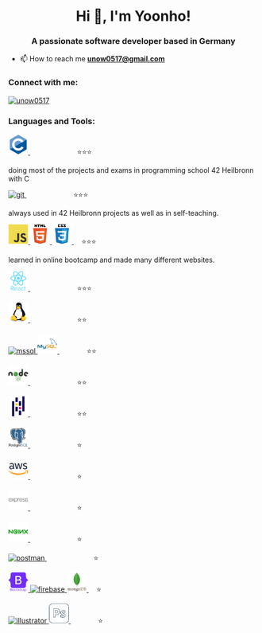 <h1 align="center">Hi 👋, I'm Yoonho!</h1>
<h3 align="center">A passionate software developer based in Germany</h3>

- 📫 How to reach me **unow0517@gmail.com**

<h3 align="left">Connect with me:</h3>
<p align="left">
<a href="https://www.linkedin.com/in/yoonho-woo-99a549155/" target="blank"><img align="center" src="https://raw.githubusercontent.com/rahuldkjain/github-profile-readme-generator/master/src/images/icons/Social/linked-in-alt.svg" alt="unow0517" height="30" width="40" /></a> 
</p>

<h3 align="left">Languages and Tools:</h3>
<p align="left">
  <a href="https://www.cprogramming.com/" target="_blank" rel="noreferrer"> <img src="https://raw.githubusercontent.com/devicons/devicon/master/icons/c/c-original.svg" alt="c" width="40" height="40"/> </a> 
  &nbsp;&nbsp;&nbsp;&nbsp;&nbsp;
  &nbsp;&nbsp;&nbsp;&nbsp;&nbsp;
  &nbsp;&nbsp;&nbsp;&nbsp;&nbsp; 
  &nbsp;&nbsp;&nbsp;&nbsp;&nbsp; ⭐⭐⭐&nbsp;&nbsp;&nbsp;&nbsp;&nbsp;<p>doing most of the projects and exams in programming school 42 Heilbronn with C</p>
  
  <a href="https://git-scm.com/" target="_blank" rel="noreferrer"> <img src="https://www.vectorlogo.zone/logos/git-scm/git-scm-icon.svg" alt="git" width="40" height="40"/> </a>
  &nbsp;&nbsp;&nbsp;&nbsp;&nbsp;
  &nbsp;&nbsp;&nbsp;&nbsp;&nbsp;
  &nbsp;&nbsp;&nbsp;&nbsp;&nbsp; 
  &nbsp;&nbsp;&nbsp;&nbsp;&nbsp; ⭐⭐⭐&nbsp;&nbsp;&nbsp;&nbsp;&nbsp;<p>always used in 42 Heilbronn projects as well as in self-teaching. </p>

  <a href="https://developer.mozilla.org/en-US/docs/Web/JavaScript" target="_blank" rel="noreferrer"> <img src="https://raw.githubusercontent.com/devicons/devicon/master/icons/javascript/javascript-original.svg" alt="javascript" width="40" height="40"/> </a> 
  <a href="https://www.w3.org/html/" target="_blank" rel="noreferrer"> <img src="https://raw.githubusercontent.com/devicons/devicon/master/icons/html5/html5-original-wordmark.svg" alt="html5" width="40" height="40"/> </a> 
  <a href="https://www.w3schools.com/css/" target="_blank" rel="noreferrer"> <img src="https://raw.githubusercontent.com/devicons/devicon/master/icons/css3/css3-original-wordmark.svg" alt="css3" width="40" height="40"/> </a> 
  &nbsp;&nbsp;&nbsp; ⭐⭐⭐ <p>learned in online bootcamp and made many different websites.</p>

  <a href="https://reactjs.org/" target="_blank" rel="noreferrer"> <img src="https://raw.githubusercontent.com/devicons/devicon/master/icons/react/react-original-wordmark.svg" alt="react" width="40" height="40"/> </a> 
  &nbsp;&nbsp;&nbsp;&nbsp;&nbsp;
  &nbsp;&nbsp;&nbsp;&nbsp;&nbsp;
  &nbsp;&nbsp;&nbsp;&nbsp;&nbsp; 
  &nbsp;&nbsp;&nbsp;&nbsp;&nbsp; ⭐⭐⭐
  
  <a href="https://www.linux.org/" target="_blank" rel="noreferrer"> <img src="https://raw.githubusercontent.com/devicons/devicon/master/icons/linux/linux-original.svg" alt="linux" width="40" height="40"/> </a> 
  &nbsp;&nbsp;&nbsp;&nbsp;&nbsp;
  &nbsp;&nbsp;&nbsp;&nbsp;&nbsp;
  &nbsp;&nbsp;&nbsp;&nbsp;&nbsp; 
  &nbsp;&nbsp;&nbsp;&nbsp;&nbsp; ⭐⭐

  <a href="https://www.microsoft.com/en-us/sql-server" target="_blank" rel="noreferrer"> <img src="https://www.svgrepo.com/show/303229/microsoft-sql-server-logo.svg" alt="mssql" width="40" height="40"/> </a> 
  <a href="https://www.mysql.com/" target="_blank" rel="noreferrer"> <img src="https://raw.githubusercontent.com/devicons/devicon/master/icons/mysql/mysql-original-wordmark.svg" alt="mysql" width="40" height="40"/> </a> 
  &nbsp;&nbsp;&nbsp;&nbsp;&nbsp;&nbsp;&nbsp;
  &nbsp;&nbsp;&nbsp;&nbsp;&nbsp; ⭐⭐

  <a href="https://nodejs.org" target="_blank" rel="noreferrer"> <img src="https://raw.githubusercontent.com/devicons/devicon/master/icons/nodejs/nodejs-original-wordmark.svg" alt="nodejs" width="40" height="40"/> </a> 
  &nbsp;&nbsp;&nbsp;&nbsp;&nbsp;
  &nbsp;&nbsp;&nbsp;&nbsp;&nbsp;
  &nbsp;&nbsp;&nbsp;&nbsp;&nbsp; 
  &nbsp;&nbsp;&nbsp;&nbsp;&nbsp; ⭐⭐

  <a href="https://pandas.pydata.org/" target="_blank" rel="noreferrer"> <img src="https://raw.githubusercontent.com/devicons/devicon/2ae2a900d2f041da66e950e4d48052658d850630/icons/pandas/pandas-original.svg" alt="pandas" width="40" height="40"/> </a>
  &nbsp;&nbsp;&nbsp;&nbsp;&nbsp;
  &nbsp;&nbsp;&nbsp;&nbsp;&nbsp;
  &nbsp;&nbsp;&nbsp;&nbsp;&nbsp; 
  &nbsp;&nbsp;&nbsp;&nbsp;&nbsp; ⭐⭐

  <a href="https://www.postgresql.org" target="_blank" rel="noreferrer"> <img src="https://raw.githubusercontent.com/devicons/devicon/master/icons/postgresql/postgresql-original-wordmark.svg" alt="postgresql" width="40" height="40"/> </a> 
  &nbsp;&nbsp;&nbsp;&nbsp;&nbsp;
  &nbsp;&nbsp;&nbsp;&nbsp;&nbsp;
  &nbsp;&nbsp;&nbsp;&nbsp;&nbsp; 
  &nbsp;&nbsp;&nbsp;&nbsp;&nbsp; ⭐
  
  <a href="https://aws.amazon.com" target="_blank" rel="noreferrer"> <img src="https://raw.githubusercontent.com/devicons/devicon/master/icons/amazonwebservices/amazonwebservices-original-wordmark.svg" alt="aws" width="40" height="40"/> </a>
  &nbsp;&nbsp;&nbsp;&nbsp;&nbsp;
  &nbsp;&nbsp;&nbsp;&nbsp;&nbsp;
  &nbsp;&nbsp;&nbsp;&nbsp;&nbsp; 
  &nbsp;&nbsp;&nbsp;&nbsp;&nbsp; ⭐

  <a href="https://expressjs.com" target="_blank" rel="noreferrer"> <img src="https://raw.githubusercontent.com/devicons/devicon/master/icons/express/express-original-wordmark.svg" alt="express" width="40" height="40"/> </a> 
  &nbsp;&nbsp;&nbsp;&nbsp;&nbsp;
  &nbsp;&nbsp;&nbsp;&nbsp;&nbsp;
  &nbsp;&nbsp;&nbsp;&nbsp;&nbsp; 
  &nbsp;&nbsp;&nbsp;&nbsp;&nbsp; ⭐

  <a href="https://www.nginx.com" target="_blank" rel="noreferrer"> <img src="https://raw.githubusercontent.com/devicons/devicon/master/icons/nginx/nginx-original.svg" alt="nginx" width="40" height="40"/> </a> 
  &nbsp;&nbsp;&nbsp;&nbsp;&nbsp;
  &nbsp;&nbsp;&nbsp;&nbsp;&nbsp;
  &nbsp;&nbsp;&nbsp;&nbsp;&nbsp; 
  &nbsp;&nbsp;&nbsp;&nbsp;&nbsp; ⭐

  <a href="https://postman.com" target="_blank" rel="noreferrer"> <img src="https://www.vectorlogo.zone/logos/getpostman/getpostman-icon.svg" alt="postman" width="40" height="40"/> </a> 
  &nbsp;&nbsp;&nbsp;&nbsp;&nbsp;
  &nbsp;&nbsp;&nbsp;&nbsp;&nbsp;
  &nbsp;&nbsp;&nbsp;&nbsp;&nbsp; 
  &nbsp;&nbsp;&nbsp;&nbsp;&nbsp; ⭐

  <a href="https://getbootstrap.com" target="_blank" rel="noreferrer"> <img src="https://raw.githubusercontent.com/devicons/devicon/master/icons/bootstrap/bootstrap-plain-wordmark.svg" alt="bootstrap" width="40" height="40"/> </a>
  <a href="https://firebase.google.com/" target="_blank" rel="noreferrer"> <img src="https://www.vectorlogo.zone/logos/firebase/firebase-icon.svg" alt="firebase" width="40" height="40"/> </a> 
  <a href="https://www.mongodb.com/" target="_blank" rel="noreferrer"> <img src="https://raw.githubusercontent.com/devicons/devicon/master/icons/mongodb/mongodb-original-wordmark.svg" alt="mongodb" width="40" height="40"/> </a> 
  &nbsp;&nbsp;&nbsp; ⭐

  <a href="https://www.adobe.com/in/products/illustrator.html" target="_blank" rel="noreferrer"> <img src="https://www.vectorlogo.zone/logos/adobe_illustrator/adobe_illustrator-icon.svg" alt="illustrator" width="40" height="40"/> </a> 
  <a href="https://www.photoshop.com/en" target="_blank" rel="noreferrer"> <img src="https://raw.githubusercontent.com/devicons/devicon/master/icons/photoshop/photoshop-line.svg" alt="photoshop" width="40" height="40"/> </a> 
  &nbsp;&nbsp;&nbsp;&nbsp;&nbsp; 
  &nbsp;&nbsp;&nbsp;&nbsp;&nbsp;
  &nbsp;&nbsp;⭐  
</p>
